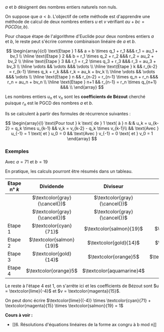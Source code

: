 $a$ et $b$ désignent des nombres entiers naturels non nuls.

On suppose que $a < b$. L'objectif de cette méthode est d'apprendre une méthode de calcul de deux nombres entiers $u$ et $v$ vérifiant $au + bc = PGCD(a, b)$.

Pour chaque étape de l'algorithme d'Euclide pour deux nombres entiers $a$ et $b$, le reste peut s'écrire comme combinaison linéaire de $a$ et $b$.

$$
\begin{array}{cl}
\text{Etape } 1 && a = b \times q_1 + r_1 &&& r_1 = au_1 + bv_1 \\ \hline
\text{Etape } 2 && b = r_1 \times q_2 + r_2 &&& r_2 = au_2 + bv_2 \\ \hline
\text{Etape } 3 && r_1 = r_2 \times q_3 + r_3 &&& r_3 = au_3 + bv_3 \\ \hline
\vdots && \vdots &&& \vdots  \\ \hline
\text{Etape } k && r_{k-2} = r_{k-1} \times q_k + r_k &&& r_k = au_k + bv_k \\  \hline
\vdots && \vdots &&& \vdots \\  \hline
\text{Etape } n && r_{n-2} = r_{n-1} \times q_n + r_n &&& r_n = au_n + bv_n \\ \hline
\text{Etape } n+1 && r_{n-1} = r_n \times q_{n+1} &&& \\
\end{array}
$$

Les nombres entiers $u_n$ et $v_n$ sont les **coefficients de Bézout** cherché puisque $r_n$ est le PGCD des nombres $a$ et $b$.

Ils se calculent à partir des formules de récurrence suivantes : 

$$
\begin{array}{l}
\text{Pour tout } k \text{ de } 1 \text{ à } n &:& u_k = u_{k-2} = q_k \times u_{k-1} && v_k = v_{k-2} - q_k \times v_{k-1}\\
&& \text{Avec } u_{-1} = 1 \text{ et } u_0 = 0 && \text{Avec } v_{-1} = 0 \text{ et } v_0 = 1
\end{array}
$$

### Exemples

Avec $a = 71$ et $b = 19$

En pratique, les calculs pourront être résumés dans un tableau.

| Etape n° $k$ | Dividende                     | Diviseur                      | Reste $r_k$                   | Quotient $q_k$                | $u_k$ | $v_k$ |
| ------------ | :-----------------------------: | :-----------------------------: | :-----------------------------: | :-----------------------------: | :-----: | :-----: |
|              | $\textcolor{gray}{\cancel{}}$ | $\textcolor{gray}{\cancel{}}$ | $\textcolor{gray}{\cancel{}}$ | $\textcolor{gray}{\cancel{}}$ | $1$   | $0$   |
|              | $\textcolor{gray}{\cancel{}}$ | $\textcolor{gray}{\cancel{}}$ | $\textcolor{gray}{\cancel{}}$ | $\textcolor{gray}{\cancel{}}$ | $0$   | $1$   |
| Etape $1$    | $\textcolor{cyan}{71}$                          | $\textcolor{salmon}{19}$                          | $\textcolor{gold}{14}$                          | $3$                           | $1$   | $-3$  |
| Etape $2$    | $\textcolor{salmon}{19}$                          | $\textcolor{gold}{14}$                          | $\textcolor{orange}5$                           | $1$                           | $-1$  | $4$   |
| Etape $3$    | $\textcolor{gold}{14}$                          | $\textcolor{orange}5$                           | $\textcolor{aquamarine}4$                           | $2$                           | $3$   | $-11$ |
| Etape $4$    | $\textcolor{orange}5$                           | $\textcolor{aquamarine}4$                           | $\textcolor{red}{\boxed{1}}$                           | $1$                           | $\textcolor{lime}{-4}$  | $\textcolor{magenta}{15}$  |

Le reste à l'étape 4 est 1, on s'arrête ici et les coefficients de Bézout sont $u = \textcolor{lime}{-4}$ et $v = \textcolor{magenta}{15}$.

On peut donc écrire $\textcolor{lime}{(-4)} \times \textcolor{cyan}{71} + \textcolor{magenta}{15} \times \textcolor{salmon}{19} = 1$

**Cours à voir :**
- [[6. Résolutions d'équations linéaires de la forme ax congru à b mod n]]
